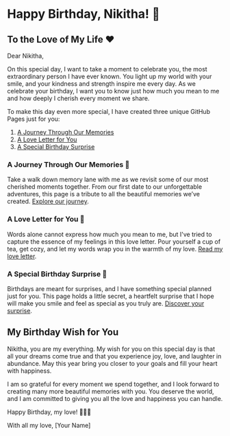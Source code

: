 # Happy Birthday, Nikitha! 🎉

## To the Love of My Life ❤️

Dear Nikitha,

On this special day, I want to take a moment to celebrate you, the most extraordinary person I have ever known. You light up my world with your smile, and your kindness and strength inspire me every day. As we celebrate your birthday, I want you to know just how much you mean to me and how deeply I cherish every moment we share.

To make this day even more special, I have created three unique GitHub Pages just for you:

1. [A Journey Through Our Memories](https://your-github-username.github.io/memory-journey)
2. [A Love Letter for You](https://your-github-username.github.io/love-letter)
3. [A Special Birthday Surprise](https://your-github-username.github.io/birthday-surprise)

### A Journey Through Our Memories 📸

Take a walk down memory lane with me as we revisit some of our most cherished moments together. From our first date to our unforgettable adventures, this page is a tribute to all the beautiful memories we’ve created. [Explore our journey](https://your-github-username.github.io/memory-journey).

### A Love Letter for You 💌

Words alone cannot express how much you mean to me, but I've tried to capture the essence of my feelings in this love letter. Pour yourself a cup of tea, get cozy, and let my words wrap you in the warmth of my love. [Read my love letter](https://your-github-username.github.io/love-letter).

### A Special Birthday Surprise 🎁

Birthdays are meant for surprises, and I have something special planned just for you. This page holds a little secret, a heartfelt surprise that I hope will make you smile and feel as special as you truly are. [Discover your surprise](https://your-github-username.github.io/birthday-surprise).

## My Birthday Wish for You

Nikitha, you are my everything. My wish for you on this special day is that all your dreams come true and that you experience joy, love, and laughter in abundance. May this year bring you closer to your goals and fill your heart with happiness.

I am so grateful for every moment we spend together, and I look forward to creating many more beautiful memories with you. You deserve the world, and I am committed to giving you all the love and happiness you can handle.

Happy Birthday, my love! 🎂🎁🎈

With all my love,
[Your Name]
